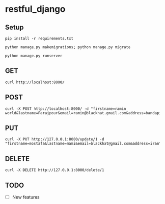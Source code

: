 # restful_django

## Setup

```shell
pip install -r requirements.txt
```

```shell
python manage.py makemigrations; python manage.py migrate
```

```shell
python manage.py runserver
```


## GET 

```shell
curl http://localhost:8000/
```

## POST

```shell
curl -X POST http://localhost:8000/ -d "firstname=ramin world&lastname=Farajpour&email=ramin@blackhat.gmail.com&address=bandapiiii"
```

## PUT

```shell
curl -X PUT http://127.0.0.1:8000/update/1 -d "firstname=mostafa&lastname=mami&email=blackhat@gmail.com&address=iran"
```

## DELETE 

```shell
curl -X DELETE http://127.0.0.1:8000/delete/1
```

## TODO

- [ ] New features
